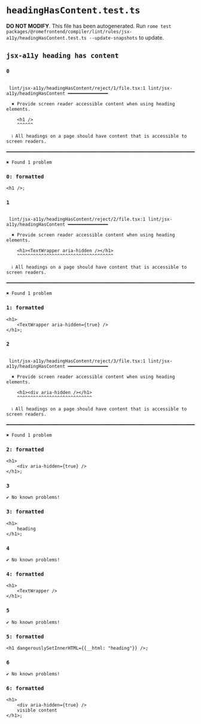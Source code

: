 # `headingHasContent.test.ts`

**DO NOT MODIFY**. This file has been autogenerated. Run `rome test packages/@romefrontend/compiler/lint/rules/jsx-a11y/headingHasContent.test.ts --update-snapshots` to update.

## `jsx-a11y heading has content`

### `0`

```

 lint/jsx-a11y/headingHasContent/reject/1/file.tsx:1 lint/jsx-a11y/headingHasContent ━━━━━━━━━━━━━━━

  ✖ Provide screen reader accessible content when using heading elements.

    <h1 />
    ^^^^^^

  ℹ All headings on a page should have content that is accessible to screen readers.

━━━━━━━━━━━━━━━━━━━━━━━━━━━━━━━━━━━━━━━━━━━━━━━━━━━━━━━━━━━━━━━━━━━━━━━━━━━━━━━━━━━━━━━━━━━━━━━━━━━━

✖ Found 1 problem

```

### `0: formatted`

```
<h1 />;

```

### `1`

```

 lint/jsx-a11y/headingHasContent/reject/2/file.tsx:1 lint/jsx-a11y/headingHasContent ━━━━━━━━━━━━━━━

  ✖ Provide screen reader accessible content when using heading elements.

    <h1><TextWrapper aria-hidden /></h1>
    ^^^^^^^^^^^^^^^^^^^^^^^^^^^^^^^^^^^^

  ℹ All headings on a page should have content that is accessible to screen readers.

━━━━━━━━━━━━━━━━━━━━━━━━━━━━━━━━━━━━━━━━━━━━━━━━━━━━━━━━━━━━━━━━━━━━━━━━━━━━━━━━━━━━━━━━━━━━━━━━━━━━

✖ Found 1 problem

```

### `1: formatted`

```
<h1>
	<TextWrapper aria-hidden={true} />
</h1>;

```

### `2`

```

 lint/jsx-a11y/headingHasContent/reject/3/file.tsx:1 lint/jsx-a11y/headingHasContent ━━━━━━━━━━━━━━━

  ✖ Provide screen reader accessible content when using heading elements.

    <h1><div aria-hidden /></h1>
    ^^^^^^^^^^^^^^^^^^^^^^^^^^^^

  ℹ All headings on a page should have content that is accessible to screen readers.

━━━━━━━━━━━━━━━━━━━━━━━━━━━━━━━━━━━━━━━━━━━━━━━━━━━━━━━━━━━━━━━━━━━━━━━━━━━━━━━━━━━━━━━━━━━━━━━━━━━━

✖ Found 1 problem

```

### `2: formatted`

```
<h1>
	<div aria-hidden={true} />
</h1>;

```

### `3`

```
✔ No known problems!

```

### `3: formatted`

```
<h1>
	heading
</h1>;

```

### `4`

```
✔ No known problems!

```

### `4: formatted`

```
<h1>
	<TextWrapper />
</h1>;

```

### `5`

```
✔ No known problems!

```

### `5: formatted`

```
<h1 dangerouslySetInnerHTML={{__html: "heading"}} />;

```

### `6`

```
✔ No known problems!

```

### `6: formatted`

```
<h1>
	<div aria-hidden={true} />
	visible content
</h1>;

```
